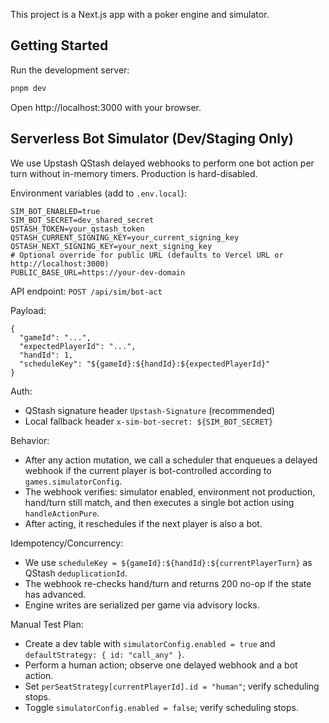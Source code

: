 This project is a Next.js app with a poker engine and simulator.

## Getting Started

Run the development server:

```bash
pnpm dev
```

Open http://localhost:3000 with your browser.

## Serverless Bot Simulator (Dev/Staging Only)

We use Upstash QStash delayed webhooks to perform one bot action per turn without in-memory timers. Production is hard-disabled.

Environment variables (add to `.env.local`):

```
SIM_BOT_ENABLED=true
SIM_BOT_SECRET=dev_shared_secret
QSTASH_TOKEN=your_qstash_token
QSTASH_CURRENT_SIGNING_KEY=your_current_signing_key
QSTASH_NEXT_SIGNING_KEY=your_next_signing_key
# Optional override for public URL (defaults to Vercel URL or http://localhost:3000)
PUBLIC_BASE_URL=https://your-dev-domain
```

API endpoint: `POST /api/sim/bot-act`

Payload:

```
{
  "gameId": "...",
  "expectedPlayerId": "...",
  "handId": 1,
  "scheduleKey": "${gameId}:${handId}:${expectedPlayerId}"
}
```

Auth:
- QStash signature header `Upstash-Signature` (recommended)
- Local fallback header `x-sim-bot-secret: ${SIM_BOT_SECRET}`

Behavior:
- After any action mutation, we call a scheduler that enqueues a delayed webhook if the current player is bot-controlled according to `games.simulatorConfig`.
- The webhook verifies: simulator enabled, environment not production, hand/turn still match, and then executes a single bot action using `handleActionPure`.
- After acting, it reschedules if the next player is also a bot.

Idempotency/Concurrency:
- We use `scheduleKey = ${gameId}:${handId}:${currentPlayerTurn}` as QStash `deduplicationId`.
- The webhook re-checks hand/turn and returns 200 no-op if the state has advanced.
- Engine writes are serialized per game via advisory locks.

Manual Test Plan:
- Create a dev table with `simulatorConfig.enabled = true` and `defaultStrategy: { id: "call_any" }`.
- Perform a human action; observe one delayed webhook and a bot action.
- Set `perSeatStrategy[currentPlayerId].id = "human"`; verify scheduling stops.
- Toggle `simulatorConfig.enabled = false`; verify scheduling stops.
